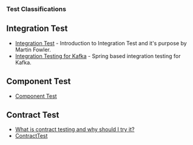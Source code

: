 ### Test Classifications

## Integration Test
* [Integration Test](https://martinfowler.com/bliki/IntegrationTest.html) - Introduction to Integration Test and it's purpose by Martin Fowler.
* [Integration Testing for Kafka](https://www.jesse-anderson.com/2017/08/integration-testing-for-kafka/) - Spring based integration testing for Kafka.

## Component Test
* [Component Test](https://martinfowler.com/bliki/ComponentTest.html)

## Contract Test
* [What is contract testing and why should I try it?](https://pactflow.io/blog/what-is-contract-testing/)
* [ContractTest](https://martinfowler.com/bliki/ContractTest.html)